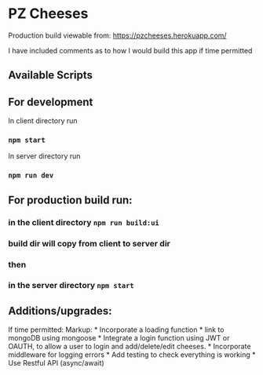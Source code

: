 # PZ Cheeses

Production build viewable from:
https://pzcheeses.herokuapp.com/

I have included comments as to how I would build this app if time permitted

## Available Scripts

## For development

In client directory run

### `npm start`

In server directory run

### `npm run dev`

## For production build run:

### in the client directory `npm run build:ui`

### build dir will copy from client to server dir

### then

### in the server directory `npm start`

## Additions/upgrades:

If time permitted:
Markup: * Incorporate a loading function
 		* link to mongoDB using mongoose
		* Integrate a login function using JWT or OAUTH, to allow a user to login and add/delete/edit cheeses.
		* Incorporate middleware for logging errors
		* Add testing to check everything is working
		* Use Restful API (async/await)
